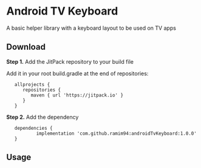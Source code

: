 # Android TV Keyboard

A basic helper library with a keyboard layout to be used on TV apps


## Download

**Step 1.** Add the JitPack repository to your build file

Add it in your root build.gradle at the end of repositories:

       allprojects {
          repositories {
             maven { url 'https://jitpack.io' }
          }
       }

**Step 2.** Add the dependency

       dependencies {
               implementation 'com.github.ramim94:androidTvKeyboard:1.0.0'
       }


## Usage